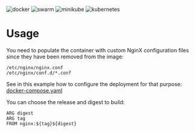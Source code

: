 ![docker](https://github.com/secobau/nginx/workflows/docker/badge.svg?branch=master)
![swarm](https://github.com/secobau/nginx/workflows/swarm/badge.svg?branch=master)
![minikube](https://github.com/secobau/nginx/workflows/minikube/badge.svg?branch=master)
![kubernetes](https://github.com/secobau/nginx/workflows/kubernetes/badge.svg?branch=master)

# Usage

You need to populate the container with custom NginX configuration files since they have been removed from the image:
```
/etc/nginx/nginx.conf
/etc/nginx/conf.d/*.conf
```
See in this example how to configure the deployment for that purpose: [docker-compose.yaml](etc/swarm/nginx.yaml)

You can choose the release and digest to build:
```
ARG digest
ARG tag
FROM nginx:${tag}${digest}
```
